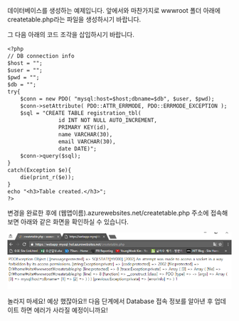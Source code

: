 데이터베이스를 생성하는 예제입니다. 앞에서와 마찬가지로 wwwroot 폴더 아래에 createtable.php라는 파일을 생성하시기 바랍니다. 

그 다음 아래의 코드 조각을 삽입하시기 바랍니다. 

~~~~
<?php
// DB connection info
$host = "";
$user = "";
$pwd = "";
$db = "";
try{
    $conn = new PDO( "mysql:host=$host;dbname=$db", $user, $pwd);
    $conn->setAttribute( PDO::ATTR_ERRMODE, PDO::ERRMODE_EXCEPTION );
    $sql = "CREATE TABLE registration_tbl(
                id INT NOT NULL AUTO_INCREMENT, 
                PRIMARY KEY(id),
                name VARCHAR(30),
                email VARCHAR(30),
                date DATE)";
    $conn->query($sql);
}
catch(Exception $e){
    die(print_r($e));
}
echo "<h3>Table created.</h3>";
?>
~~~~

변경을 완료한 후에 (웹앱이름).azurewebsites.net/createtable.php 주소에 접속해 보면 아래와 같은 화면을 확인하실 수 있습니다. 

![002](./images/002.png)

놀라지 마세요! 예상 했잖아요!! 다음 단계에서 Database 접속 정보를 알아낸 후 업데이트 하면 에러가 사라질 예정이니까요!  